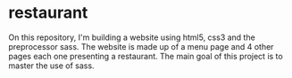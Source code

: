 # restaurant
On this repository, I'm building a website using html5, css3 and the preprocessor sass. The website is made up of a menu page and 4 other pages each one presenting a restaurant. The main goal of this project is to master the use of sass.
